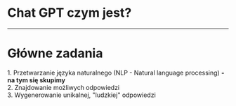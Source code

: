 # Chat GPT czym jest?

---

# Główne zadania

<div v-click="1">
1. Przetwarzanie języka naturalnego (NLP - Natural language processing) <span v-click="4" style="font-weight: bold"> - na tym się skupimy</span>
</div>
<div v-click="2">
2. Znajdowanie możliwych odpowiedzi
</div>
<div v-click="3">
3. Wygenerowanie unikalnej, "ludzkiej" odpowiedzi
</div>
